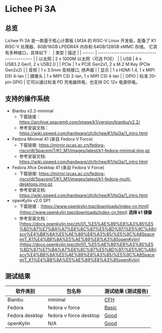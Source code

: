 # Lichee Pi 3A

## 总览

Lichee Pi 3A 是一款基于核心计算板 LM3A 的 RISC-V Linux 开发板，配备了 K1 RISC-V 处理器、8GB/16GB LPDDR4X 内存和 64GB/128GB eMMC 存储。
它具有多种接口，具体如下：
| 类型   | 描述                                         |
| ------ | -------------------------------------------- |
| 以太网 | 2 x 1000M 以太网（可选 POE）                 |
| USB    | 4 x USB3.2 Gen1, 2 x USB2.0                  |
| PCIe   | 1 x PCIE Gen2x1, 2 x M.2 M Key (PCIe Gen2x2) |
| 音频   | 1 x 3.5mm 音频接口, 扬声器                   |
| 显示   | 1 x HDMI 1.4, 1 x MIPI DSI 4-lan             |
| 摄像头 | 1 x MIPI CSI 2-lan, 1 x MIPI CSI 4-lan       |
| GPIO   | 标准 20-pin GPIO                             |
它可以通过标准 PD 充电器供电，也支持 DC 12v 电源供电。

## 支持的操作系统

- Bianbu v2.2-minimal
  - 下载链接：https://archive.spacemit.com/image/k1/version/bianbu/v2.2/
  - 参考安装文档：https://wiki.sipeed.com/hardware/zh/lichee/K1/lpi3a/1_intro.html
- Fedora Minimal 41 (来自 Fedora V Force)
  - 下载链接: https://mirror.iscas.ac.cn/fedora-riscv/dl/SpacemiT/K1_M1/images/latest/k1-fedora-minimal.img.gz
  - 参考安装文档: https://wiki.sipeed.com/hardware/zh/lichee/K1/lpi3a/1_intro.html
- Fedora Xfce Desktop 41 (来自 Fedora V Force)
  - 下载链接: https://mirror.iscas.ac.cn/fedora-riscv/dl/SpacemiT/K1_M1/images/latest/k1-fedora-multi-desktops.img.gz
  - 参考安装文档: https://wiki.sipeed.com/hardware/zh/lichee/K1/lpi3a/1_intro.html
- openKylin v2.0 SP1
  - 下载链接：[https://www.openkylin.top/downloads/index-cn.html](https://www.openkylin.top/downloads/index-cn.html) **选择 k1 镜像**
  - 参考安装文档：[https://docs.openkylin.top/zh/01_%E5%AE%89%E8%A3%85%E5%8D%87%E7%BA%A7%E6%8C%87%E5%8D%97/%E5%9C%A8riscv%E4%B8%8A%E5%AE%89%E8%A3%85/%E5%9C%A8SpacemiT_K1%E4%B8%8A%E5%AE%89%E8%A3%85openKylin](https://docs.openkylin.top/zh/01_%E5%AE%89%E8%A3%85%E5%8D%87%E7%BA%A7%E6%8C%87%E5%8D%97/%E5%9C%A8riscv%E4%B8%8A%E5%AE%89%E8%A3%85/%E5%9C%A8SpacemiT_K1%E4%B8%8A%E5%AE%89%E8%A3%85openKylin)


## 测试结果

| 软件类别       | 包名称                 | 测试结果 (测试报告)        |
| -------------- | ---------------------- | -------------------------- |
| Bianbu         | minimal                | [CFH][bianbu-minimal]      |
| Fedora         | fedora v force         | [Basic][fedora-fvf]        |
| Fedora desktop | fedora v force desktop | [Good][fedora-fvf_desktop] |
| openKylin      | N/A                    | [Good][openkylin]          |

[bianbu-minimal]: ./Bianbu/README_zh.md
[fedora-fvf]: ./Fedora/README_zh.md
[fedora-fvf_desktop]: ./Fedora/README_desktop_zh.md
[openkylin]: ./openKylin/README_zh.md